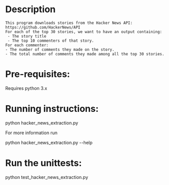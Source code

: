 # Description
    This program downloads stories from the Hacker News API: https://github.com/HackerNews/API
    For each of the top 30 stories, we want to have an output containing:
     - The story title
     - The top 10 commenters of that story.
    For each commenter:
    - The number of comments they made on the story.
    - The total number of comments they made among all the top 30 stories.
# Pre-requisites:
Requires python 3.x

# Running instructions:
python hacker_news_extraction.py

For more information run

python hacker_news_extraction.py --help

# Run the unittests:
python test_hacker_news_extraction.py

